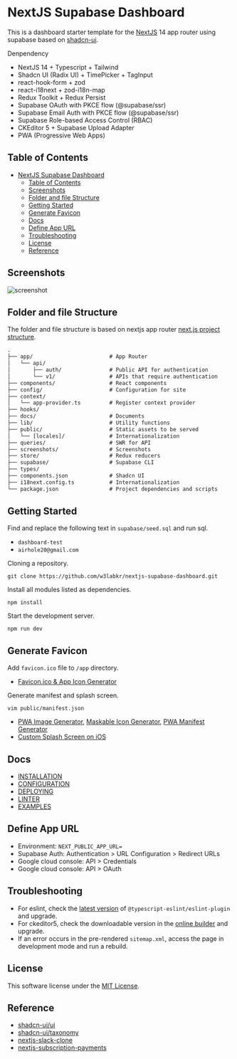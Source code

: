 # NextJS Supabase Dashboard

This is a dashboard starter template for the [NextJS](https://nextjs.org) 14 app router using supabase based on [shadcn-ui](https://ui.shadcn.com).

Denpendency

- NextJS 14 + Typescript + Tailwind
- Shadcn UI (Radix UI) + TimePicker + TagInput
- react-hook-form + zod
- react-i18next + zod-i18n-map
- Redux Toolkit + Redux Persist
- Supabase OAuth with PKCE flow (@supabase/ssr)
- Supabase Email Auth with PKCE flow (@supabase/ssr)
- Supabase Role-based Access Control (RBAC)
- CKEditor 5 + Supabase Upload Adapter
- PWA (Progressive Web Apps)

## Table of Contents

- [NextJS Supabase Dashboard](#nextjs-supabase-dashboard)
  - [Table of Contents](#table-of-contents)
  - [Screenshots](#screenshots)
  - [Folder and file Structure](#folder-and-file-structure)
  - [Getting Started](#getting-started)
  - [Generate Favicon](#generate-favicon)
  - [Docs](#docs)
  - [Define App URL](#define-app-url)
  - [Troubleshooting](#troubleshooting)
  - [License](#license)
  - [Reference](#reference)

## Screenshots

![screenshot](./screenshot.png)

## Folder and file Structure

The folder and file structure is based on nextjs app router [next.js project structure](https://nextjs.org/docs/getting-started/project-structure).

```txt
.
├── app/                        # App Router
│   └── api/
│       ├── auth/               # Public API for authentication
│       └── v1/                 # APIs that require authentication
├── components/                 # React components
├── config/                     # Configuration for site
├── context/
│   └── app-provider.ts         # Register context provider
├── hooks/
├── docs/                       # Documents
├── lib/                        # Utility functions
├── public/                     # Static assets to be served
│   └── [locales]/              # Internationalization
├── queries/                    # SWR for API
├── screenshots/                # Screenshots
├── store/                      # Redux reducers
├── supabase/                   # Supabase CLI
├── types/
├── components.json             # Shadcn UI
├── i18next.config.ts           # Internationalization
└── package.json                # Project dependencies and scripts
```

## Getting Started

Find and replace the following text in `supabase/seed.sql` and run sql.

- `dashboard-test`
- `airhole20@gmail.com`

Cloning a repository.

```shell
git clone https://github.com/w3labkr/nextjs-supabase-dashboard.git
```

Install all modules listed as dependencies.

```shell
npm install
```

Start the development server.

```shell
npm run dev
```

## Generate Favicon

Add `favicon.ico` file to `/app` directory.

- [Favicon.ico & App Icon Generator](https://www.favicon-generator.org)

Generate manifest and splash screen.

```shell
vim public/manifest.json
```

- [PWA Image Generator](https://www.pwabuilder.com/imageGenerator),
  [Maskable Icon Generator](https://progressier.com/maskable-icons-editor),
  [PWA Manifest Generator](https://www.simicart.com/manifest-generator.html)
- [Custom Splash Screen on iOS](https://appsco.pe/developer/splash-screens)

## Docs

- [INSTALLATION](./docs/INSTALLATION.md)
- [CONFIGURATION](./docs/CONFIGURATION.md)
- [DEPLOYING](./docs/DEPLOYING.md)
- [LINTER](./docs/LINTER.md)
- [EXAMPLES](./docs/EXAMPLES.md)

## Define App URL

- Environment: `NEXT_PUBLIC_APP_URL=`
- Supabase Auth: Authentication > URL Configuration > Redirect URLs
- Google cloud console: API > Credentials
- Google cloud console: API > OAuth

## Troubleshooting

- For eslint, check the [latest version](https://www.npmjs.com/package/@typescript-eslint/eslint-plugin?activeTab=versions) of `@typescript-eslint/eslint-plugin` and upgrade.
- For ckeditor5, check the downloadable version in the [online builder](https://ckeditor.com/ckeditor-5/online-builder/) and upgrade.
- If an error occurs in the pre-rendered `sitemap.xml`, access the page in development mode and run a rebuild.

## License

This software license under the [MIT License](LICENSE).

## Reference

- [shadcn-ui/ui](https://github.com/shadcn-ui/ui)
- [shadcn-ui/taxonomy](https://github.com/shadcn-ui/taxonomy)
- [nextjs-slack-clone](https://github.com/supabase/supabase/tree/master/examples/slack-clone/nextjs-slack-clone)
- [nextjs-subscription-payments](https://github.com/vercel/nextjs-subscription-payments)
